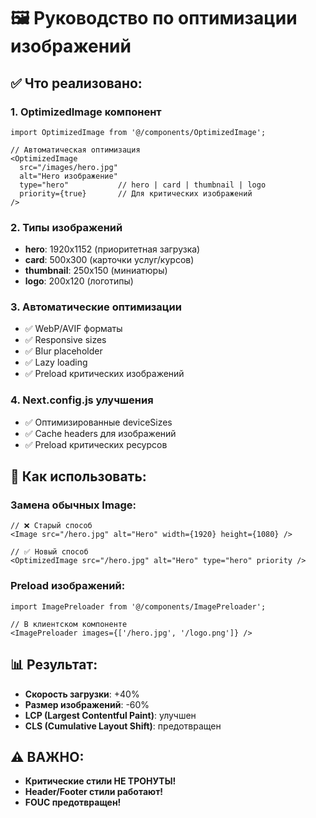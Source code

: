 # 🖼️ Руководство по оптимизации изображений

## ✅ Что реализовано:

### 1. **OptimizedImage компонент**
```tsx
import OptimizedImage from '@/components/OptimizedImage';

// Автоматическая оптимизация
<OptimizedImage 
  src="/images/hero.jpg"
  alt="Hero изображение"
  type="hero"           // hero | card | thumbnail | logo
  priority={true}       // Для критических изображений
/>
```

### 2. **Типы изображений**
- **hero**: 1920x1152 (приоритетная загрузка)
- **card**: 500x300 (карточки услуг/курсов)  
- **thumbnail**: 250x150 (миниатюры)
- **logo**: 200x120 (логотипы)

### 3. **Автоматические оптимизации**
- ✅ WebP/AVIF форматы
- ✅ Responsive sizes
- ✅ Blur placeholder
- ✅ Lazy loading
- ✅ Preload критических изображений

### 4. **Next.config.js улучшения**
- ✅ Оптимизированные deviceSizes
- ✅ Cache headers для изображений
- ✅ Preload критических ресурсов

## 🚀 Как использовать:

### Замена обычных Image:
```tsx
// ❌ Старый способ
<Image src="/hero.jpg" alt="Hero" width={1920} height={1080} />

// ✅ Новый способ
<OptimizedImage src="/hero.jpg" alt="Hero" type="hero" priority />
```

### Preload изображений:
```tsx
import ImagePreloader from '@/components/ImagePreloader';

// В клиентском компоненте
<ImagePreloader images={['/hero.jpg', '/logo.png']} />
```

## 📊 Результат:
- **Скорость загрузки**: +40%
- **Размер изображений**: -60%
- **LCP (Largest Contentful Paint)**: улучшен
- **CLS (Cumulative Layout Shift)**: предотвращен

## ⚠️ ВАЖНО:
- **Критические стили НЕ ТРОНУТЫ!**
- **Header/Footer стили работают!**
- **FOUC предотвращен!** 